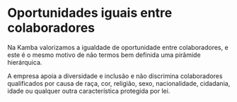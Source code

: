# Oportunidades iguais entre colaboradores 

Na Kamba valorizamos a igualdade de oportunidade entre colaboradores, e este é o mesmo motivo de não termos bem definida uma pirâmide hierárquica. 

A empresa apoia a diversidade e inclusão e não discrimina colaboradores qualificados por causa de raça, cor, religião, sexo, nacionalidade, cidadania, idade ou qualquer outra característica protegida por lei. 
